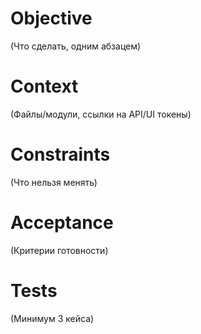# Objective
(Что сделать, одним абзацем)

# Context
(Файлы/модули, ссылки на API/UI токены)

# Constraints
(Что нельзя менять)

# Acceptance
(Критерии готовности)

# Tests
(Минимум 3 кейса)

